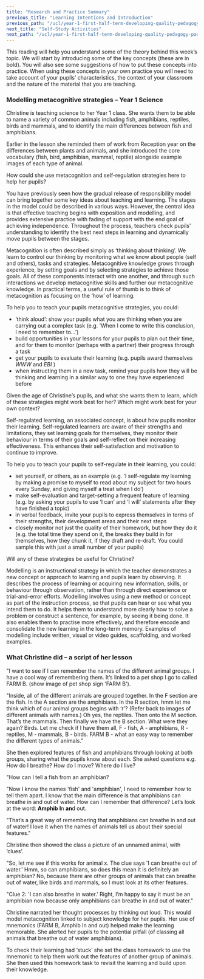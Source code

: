 ```yaml
---
title: "Research and Practice Summary"
previous_title: "Learning Intentions and Introduction"
previous_path: "/ucl/year-1-first-half-term-developing-quality-pedagogy-part-1/spring-week-4-ect-learning-intentions-and-introduction"
next_title: "Self-Study Activities"
next_path: "/ucl/year-1-first-half-term-developing-quality-pedagogy-part-1/spring-week-4-ect-self-study-activities"
---
```



This reading will help you understand some of the theory behind this week’s topic. We will start by introducing some of the key concepts (these are in bold). You will also see some suggestions of how to put these concepts into practice. When using these concepts in your own practice you will need to take account of your pupils’ characteristics, the context of your classroom and the nature of the material that you are teaching.



### Modelling metacognitive strategies – Year 1 Science
Christine is teaching science to her Year 1 class. She wants them to be able to name
a variety of common animals including fish, amphibians, reptiles, birds and mammals,
and to identify the main differences between fish and amphibians. 

Earlier in the
lesson she reminded them of work from Reception year on the differences between plants
and animals, and she introduced the core vocabulary (fish, bird, amphibian, mammal,
reptile) alongside example images of each type of animal.

How could she use metacognition and self-regulation strategies here to help
  her pupils?


You have previously seen how the gradual release of responsibility model can bring together some key ideas about teaching and learning. The stages in the model could be described in various ways. However, the central idea is that effective teaching begins with exposition and modelling, and provides extensive practice with fading of support with the end goal of achieving independence. Throughout the process, teachers check pupils’ understanding to identify the best next steps in learning and dynamically move pupils between the stages.

Metacognition is often described simply as ‘thinking about thinking’. We learn to control our thinking by monitoring what we know about people (self and others), tasks and strategies. Metacognitive knowledge grows through experience, by setting goals and by selecting strategies to achieve those goals. All of these components interact with one another, and through such interactions we develop metacognitive skills and further our metacognitive knowledge. In practical terms, a useful rule of thumb is to think of metacognition as focusing on the ‘how’ of learning.

To help you to teach your pupils metacognitive strategies, you could:

- ‘think aloud’: show your pupils what you are thinking when you are carrying out a complex task (e.g. ‘When I come to write this conclusion, I need to remember to...’)
- build opportunities in your lessons for your pupils to plan out their time, and for them to monitor (perhaps with a partner) their progress through a task
- get your pupils to evaluate their learning (e.g. pupils award themselves _WWW_ and _EBI_ )
- when instructing them in a new task, remind your pupils how they will be thinking and learning in a similar way to one they have experienced before

Given the age of Christine’s pupils, and what she wants them to learn, which
  of these strategies might work best for her? Which might work best for your
  own context?

Self-regulated learning, an associated concept, is about how pupils monitor their learning. Self-regulated learners are aware of their strengths and limitations, they set learning goals for themselves, they monitor their behaviour in terms of their goals and self-reflect on their increasing effectiveness. This enhances their self-satisfaction and motivation to continue to improve.

To help you to teach your pupils to self-regulate in their learning, you could:

- set yourself, or others, as an example (e.g. ‘I self-regulate my learning by making a promise to myself to read about my subject for two hours every Sunday, and giving myself a treat when I do’)
- make self-evaluation and target-setting a frequent feature of learning (e.g. by asking your pupils to use ‘I can’ and ‘I will’ statements after they have finished a topic)
- in verbal feedback, invite your pupils to express themselves in terms of their strengths, their development areas and their next steps
- closely monitor not just the quality of their homework, but how they do it (e.g. the total time they spend on it, the breaks they build in for themselves, how they chunk it, if they draft and re-draft. You could sample this with just a small number of your pupils)

Will any of these strategies be useful for Christine?

Modelling is an instructional strategy in which the teacher demonstrates a new concept or approach to learning and pupils learn by observing. It describes the process of learning or acquiring new information, skills, or behaviour through observation, rather than through direct experience or trial-and-error efforts. Modelling involves using a new method or concept as part of the instruction process, so that pupils can hear or see what you intend them to do. It helps them to understand more clearly how to solve a problem or construct a sentence, for example, by seeing it being done. It also enables them to practise more effectively, and therefore encode and consolidate the new learning in the long-term memory. Examples of modelling include written, visual or video guides, scaffolding, and worked examples.



### What Christine did – a script of her lesson
"I want to see if I can remember the names of the different animal groups. I have
a cool way of remembering them. It’s linked to a pet shop I go to called FARM B.
(show image of pet shop sign 'FARM B'). 

"Inside, all of the different animals are
grouped together. In the F section are the fish. In the A section are the amphibians.
In the R section, hmm let me think which of our animal groups begins with ‘r’? (Refer
back to images of different animals with names.) Oh yes, the reptiles. Then onto
the M section. That’s the mammals. Then finally we have the B section. What were
they again? Birds. Let me check if I have them all, F - fish, A - amphibians, R -
reptiles, M - mammals, B - birds. FARM B - what an easy way to remember the different
types of animals."

She then explored features of fish and amphibians through looking at both groups, sharing what the pupils know about each. She asked questions e.g. How do I breathe? How do I move? Where do I live?

"How can I tell a fish from an amphibian?

"Now I know the names 'fish' and 'amphibian', I need to remember how to tell them apart. I know that the main difference is that amphibians can breathe in and out of water. How can I remember that difference? Let’s look at the word: <span style="color: #000000;">**Amphib** **I**n **an**d out</span>.

"That’s a great way of remembering that amphibians can breathe in and out of water! I love it when the names of animals tell us about their special features."

Christine then showed the class a picture of an unnamed animal, with ‘clues’.

"So, let me see if this works for animal x. The clue says 'I can breathe out of water.' Hmm, so can amphibians, so does this mean it is definitely an amphibian? No, because there are other groups of animals that can breathe out of water, like birds and mammals, so I must look at its other features.

"Clue 2: 'I can also breathe in water.' Right, I’m happy to say it must be an amphibian now because only amphibians can breathe in and out of water."

Christine narrated her thought processes by thinking out loud. This would model metacognition linked to subject knowledge for her pupils. Her use of mnemonics (FARM B, Amphib In and out) helped make the learning memorable. She alerted her pupils to the potential pitfall (of classing all animals that breathe out of water amphibians). 

To check their learning had ‘stuck’ she set the class homework to use the mnemonic to help them work out the features of another group of animals. She then used this homework task to revisit the learning and build upon their knowledge.

